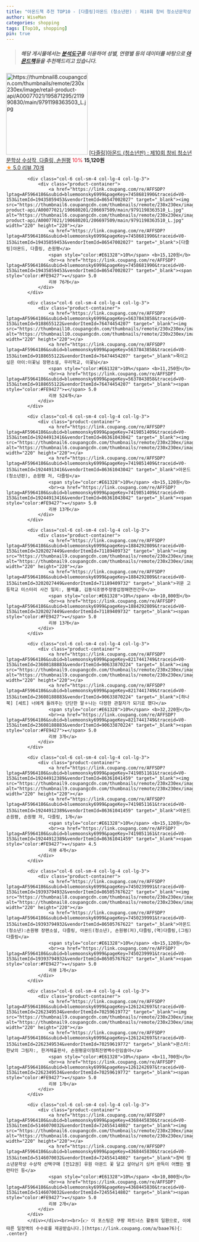 ```yaml
---
title: "아몬드책 추천 TOP10 - [다즐링]아몬드 (청소년판) : 제10회 창비 청소년문학상 수상작, 다즐링, 손원평"
author: WiseMan
categories: shopping
tags: [Top10, shopping]
pin: true
---
```


> ##### 해당 게시물에서는 [**분석도구**](https://itemscout.io/)를 이용하여 **성별**, **연령별** 등의 데이터를 바탕으로 [**아몬드책**](https://link.coupang.com/a/baae76)들을 추천해드리고 있습니다.
<div class="container"><div class="row">
            <div class="col-6 col-sm-4 col-lg-4 col-lg-3">
                <div class="product-container">
                    <a href="https://link.coupang.com/re/AFFSDP?lptag=AF5964186&subid=bluemoonsky6999&pageKey=7488609588&traceid=V0-153&itemId=19577222637&vendorItemId=86684835027" target="_blank"><img src="https://thumbnail8.coupangcdn.com/thumbnails/remote/230x230ex/image/retail-product-api/A00077021/195871295/211990830/main/9791198363503_L.jpg" alt="https://thumbnail8.coupangcdn.com/thumbnails/remote/230x230ex/image/retail-product-api/A00077021/195871295/211990830/main/9791198363503_L.jpg" width="220" height="220"></a>
                    <a href="https://link.coupang.com/re/AFFSDP?lptag=AF5964186&subid=bluemoonsky6999&pageKey=7488609588&traceid=V0-153&itemId=19577222637&vendorItemId=86684835027" target="_blank">[다즐링]아몬드 (청소년판) : 제10회 창비 청소년문학상 수상작, 다즐링, 손원평</a>
                    <span style="color:#E61328">10%</span> <b>15,120원</b>
                    <br><a href="https://link.coupang.com/re/AFFSDP?lptag=AF5964186&subid=bluemoonsky6999&pageKey=7488609588&traceid=V0-153&itemId=19577222637&vendorItemId=86684835027" target="_blank"><span style="color:#FE9427">★</span> 5.0
                    리뷰 70개</a>
                </div>
            </div>
            
            <div class="col-6 col-sm-4 col-lg-4 col-lg-3">
                <div class="product-container">
                    <a href="https://link.coupang.com/re/AFFSDP?lptag=AF5964186&subid=bluemoonsky6999&pageKey=7458681990&traceid=V0-153&itemId=19435859453&vendorItemId=86547002027" target="_blank"><img src="https://thumbnail6.coupangcdn.com/thumbnails/remote/230x230ex/image/retail-product-api/A00077021/190680201/206697509/main/9791198363510_L.jpg" alt="https://thumbnail6.coupangcdn.com/thumbnails/remote/230x230ex/image/retail-product-api/A00077021/190680201/206697509/main/9791198363510_L.jpg" width="220" height="220"></a>
                    <a href="https://link.coupang.com/re/AFFSDP?lptag=AF5964186&subid=bluemoonsky6999&pageKey=7458681990&traceid=V0-153&itemId=19435859453&vendorItemId=86547002027" target="_blank">[다즐링]아몬드, 다즐링, 손원평</a>
                    <span style="color:#E61328">10%</span> <b>15,120원</b>
                    <br><a href="https://link.coupang.com/re/AFFSDP?lptag=AF5964186&subid=bluemoonsky6999&pageKey=7458681990&traceid=V0-153&itemId=19435859453&vendorItemId=86547002027" target="_blank"><span style="color:#FE9427">★</span> 5.0
                    리뷰 76개</a>
                </div>
            </div>
            
            <div class="col-6 col-sm-4 col-lg-4 col-lg-3">
                <div class="product-container">
                    <a href="https://link.coupang.com/re/AFFSDP?lptag=AF5964186&subid=bluemoonsky6999&pageKey=5637843858&traceid=V0-153&itemId=9188655122&vendorItemId=76474454207" target="_blank"><img src="https://thumbnail10.coupangcdn.com/thumbnails/remote/230x230ex/image/rs_quotation_api/47ydfgou/91d06956101c4f10aa1364f8469be83c.jpg" alt="https://thumbnail10.coupangcdn.com/thumbnails/remote/230x230ex/image/rs_quotation_api/47ydfgou/91d06956101c4f10aa1364f8469be83c.jpg" width="220" height="220"></a>
                    <a href="https://link.coupang.com/re/AFFSDP?lptag=AF5964186&subid=bluemoonsky6999&pageKey=5637843858&traceid=V0-153&itemId=9188655122&vendorItemId=76474454207" target="_blank">죽이고 싶은 아이:이꽃님 장편소설, 우리학교, 이꽃님</a>
                    <span style="color:#E61328">10%</span> <b>11,250원</b>
                    <br><a href="https://link.coupang.com/re/AFFSDP?lptag=AF5964186&subid=bluemoonsky6999&pageKey=5637843858&traceid=V0-153&itemId=9188655122&vendorItemId=76474454207" target="_blank"><span style="color:#FE9427">★</span> 5.0
                    리뷰 524개</a>
                </div>
            </div>
            
            <div class="col-6 col-sm-4 col-lg-4 col-lg-3">
                <div class="product-container">
                    <a href="https://link.coupang.com/re/AFFSDP?lptag=AF5964186&subid=bluemoonsky6999&pageKey=7419851409&traceid=V0-153&itemId=19244913416&vendorItemId=86361043042" target="_blank"><img src="https://thumbnail6.coupangcdn.com/thumbnails/remote/230x230ex/image/vendor_inventory/7c0d/ce4cd2cafd97f9d6b535ff34fb132b62db4271d17398aed1e82c0523cfb9.png" alt="https://thumbnail6.coupangcdn.com/thumbnails/remote/230x230ex/image/vendor_inventory/7c0d/ce4cd2cafd97f9d6b535ff34fb132b62db4271d17398aed1e82c0523cfb9.png" width="220" height="220"></a>
                    <a href="https://link.coupang.com/re/AFFSDP?lptag=AF5964186&subid=bluemoonsky6999&pageKey=7419851409&traceid=V0-153&itemId=19244913416&vendorItemId=86361043042" target="_blank">아몬드 (청소년판), 손원평 저, 다즐링</a>
                    <span style="color:#E61328">10%</span> <b>15,120원</b>
                    <br><a href="https://link.coupang.com/re/AFFSDP?lptag=AF5964186&subid=bluemoonsky6999&pageKey=7419851409&traceid=V0-153&itemId=19244913416&vendorItemId=86361043042" target="_blank"><span style="color:#FE9427">★</span> 5.0
                    리뷰 13개</a>
                </div>
            </div>
            
            <div class="col-6 col-sm-4 col-lg-4 col-lg-3">
                <div class="product-container">
                    <a href="https://link.coupang.com/re/AFFSDP?lptag=AF5964186&subid=bluemoonsky6999&pageKey=1884292809&traceid=V0-153&itemId=3202027449&vendorItemId=71189409732" target="_blank"><img src="https://thumbnail9.coupangcdn.com/thumbnails/remote/230x230ex/image/vendor_inventory/5e86/44f313100d0dc321a5cd882e1c8c7067c7335244e326a3c8d6386db4c02b.jpg" alt="https://thumbnail9.coupangcdn.com/thumbnails/remote/230x230ex/image/vendor_inventory/5e86/44f313100d0dc321a5cd882e1c8c7067c7335244e326a3c8d6386db4c02b.jpg" width="220" height="220"></a>
                    <a href="https://link.coupang.com/re/AFFSDP?lptag=AF5964186&subid=bluemoonsky6999&pageKey=1884292809&traceid=V0-153&itemId=3202027449&vendorItemId=71189409732" target="_blank">귀문 고등학교 미스터리 사건 일지:, 블랙홀, 김동식조영주정명섭정해연전건우</a>
                    <span style="color:#E61328">10%</span> <b>10,800원</b>
                    <br><a href="https://link.coupang.com/re/AFFSDP?lptag=AF5964186&subid=bluemoonsky6999&pageKey=1884292809&traceid=V0-153&itemId=3202027449&vendorItemId=71189409732" target="_blank"><span style="color:#FE9427">★</span> 5.0
                    리뷰 13개</a>
                </div>
            </div>
            
            <div class="col-6 col-sm-4 col-lg-4 col-lg-3">
                <div class="product-container">
                    <a href="https://link.coupang.com/re/AFFSDP?lptag=AF5964186&subid=bluemoonsky6999&pageKey=8217441749&traceid=V0-153&itemId=23608188883&vendorItemId=90633870224" target="_blank"><img src="https://thumbnail9.coupangcdn.com/thumbnails/remote/230x230ex/image/vendor_inventory/8c37/f13c06a7ec12b477977f149e6f9096a6997daf1f1777f9e665a46498a6b9.jpg" alt="https://thumbnail9.coupangcdn.com/thumbnails/remote/230x230ex/image/vendor_inventory/8c37/f13c06a7ec12b477977f149e6f9096a6997daf1f1777f9e665a46498a6b9.jpg" width="220" height="220"></a>
                    <a href="https://link.coupang.com/re/AFFSDP?lptag=AF5964186&subid=bluemoonsky6999&pageKey=8217441749&traceid=V0-153&itemId=23608188883&vendorItemId=90633870224" target="_blank">[하나북] [세트] 너에게 들려주는 단단한 말＋나는 다정한 관찰자가 되기로 했다</a>
                    <span style="color:#E61328">10%</span> <b>32,220원</b>
                    <br><a href="https://link.coupang.com/re/AFFSDP?lptag=AF5964186&subid=bluemoonsky6999&pageKey=8217441749&traceid=V0-153&itemId=23608188883&vendorItemId=90633870224" target="_blank"><span style="color:#FE9427">★</span> 5.0
                    리뷰 3개</a>
                </div>
            </div>
            
            <div class="col-6 col-sm-4 col-lg-4 col-lg-3">
                <div class="product-container">
                    <a href="https://link.coupang.com/re/AFFSDP?lptag=AF5964186&subid=bluemoonsky6999&pageKey=7419851161&traceid=V0-153&itemId=19244912389&vendorItemId=86361041459" target="_blank"><img src="https://thumbnail9.coupangcdn.com/thumbnails/remote/230x230ex/image/vendor_inventory/da36/d43d01224ffd12f3003b613958f5b79b571ecdf6bc1eea2a126d9fd304d1.png" alt="https://thumbnail9.coupangcdn.com/thumbnails/remote/230x230ex/image/vendor_inventory/da36/d43d01224ffd12f3003b613958f5b79b571ecdf6bc1eea2a126d9fd304d1.png" width="220" height="220"></a>
                    <a href="https://link.coupang.com/re/AFFSDP?lptag=AF5964186&subid=bluemoonsky6999&pageKey=7419851161&traceid=V0-153&itemId=19244912389&vendorItemId=86361041459" target="_blank">아몬드 손원평, 손원평 저, 다즐링, 1개</a>
                    <span style="color:#E61328">10%</span> <b>15,120원</b>
                    <br><a href="https://link.coupang.com/re/AFFSDP?lptag=AF5964186&subid=bluemoonsky6999&pageKey=7419851161&traceid=V0-153&itemId=19244912389&vendorItemId=86361041459" target="_blank"><span style="color:#FE9427">★</span> 4.5
                    리뷰 4개</a>
                </div>
            </div>
            
            <div class="col-6 col-sm-4 col-lg-4 col-lg-3">
                <div class="product-container">
                    <a href="https://link.coupang.com/re/AFFSDP?lptag=AF5964186&subid=bluemoonsky6999&pageKey=7450239991&traceid=V0-153&itemId=19393794932&vendorItemId=86505767622" target="_blank"><img src="https://thumbnail8.coupangcdn.com/thumbnails/remote/230x230ex/image/vendor_inventory/1b80/0926d00fa3699cacce05052c19b3d45c6851404f1d02353dbabe7374c7c3.jpg" alt="https://thumbnail8.coupangcdn.com/thumbnails/remote/230x230ex/image/vendor_inventory/1b80/0926d00fa3699cacce05052c19b3d45c6851404f1d02353dbabe7374c7c3.jpg" width="220" height="220"></a>
                    <a href="https://link.coupang.com/re/AFFSDP?lptag=AF5964186&subid=bluemoonsky6999&pageKey=7450239991&traceid=V0-153&itemId=19393794932&vendorItemId=86505767622" target="_blank">아몬드(청소년):손원평 장편소설, 다즐링, 아몬드(청소년), 손원평(저),다즐링,(역)다즐링,(그림)다즐링</a>
                    <span style="color:#E61328">10%</span> <b>15,120원</b>
                    <br><a href="https://link.coupang.com/re/AFFSDP?lptag=AF5964186&subid=bluemoonsky6999&pageKey=7450239991&traceid=V0-153&itemId=19393794932&vendorItemId=86505767622" target="_blank"><span style="color:#FE9427">★</span> 5.0
                    리뷰 1개</a>
                </div>
            </div>
            
            <div class="col-6 col-sm-4 col-lg-4 col-lg-3">
                <div class="product-container">
                    <a href="https://link.coupang.com/re/AFFSDP?lptag=AF5964186&subid=bluemoonsky6999&pageKey=1261242697&traceid=V0-153&itemId=2262349534&vendorItemId=70259619772" target="_blank"><img src="https://thumbnail9.coupangcdn.com/thumbnails/remote/230x230ex/image/vendor_inventory/9bee/52778b7af53f611fb64276c1c9f14bec3788d5e6bf6bc57f4a36f08cb378.jpg" alt="https://thumbnail9.coupangcdn.com/thumbnails/remote/230x230ex/image/vendor_inventory/9bee/52778b7af53f611fb64276c1c9f14bec3788d5e6bf6bc57f4a36f08cb378.jpg" width="220" height="220"></a>
                    <a href="https://link.coupang.com/re/AFFSDP?lptag=AF5964186&subid=bluemoonsky6999&pageKey=1261242697&traceid=V0-153&itemId=2262349534&vendorItemId=70259619772" target="_blank">몬스터: 한낮의 그림자:, 한겨레출판사, 손원평윤이형최진영백수린임솔아</a>
                    <span style="color:#E61328">10%</span> <b>11,700원</b>
                    <br><a href="https://link.coupang.com/re/AFFSDP?lptag=AF5964186&subid=bluemoonsky6999&pageKey=1261242697&traceid=V0-153&itemId=2262349534&vendorItemId=70259619772" target="_blank"><span style="color:#FE9427">★</span> 5.0
                    리뷰 1개</a>
                </div>
            </div>
            
            <div class="col-6 col-sm-4 col-lg-4 col-lg-3">
                <div class="product-container">
                    <a href="https://link.coupang.com/re/AFFSDP?lptag=AF5964186&subid=bluemoonsky6999&pageKey=4368445830&traceid=V0-153&itemId=5146070032&vendorItemId=72455414802" target="_blank"><img src="https://thumbnail6.coupangcdn.com/thumbnails/remote/230x230ex/image/vendor_inventory/e848/262951108e20082c6eaa7cdbb90af28d434baa63f12d1de6bca1eba1dddc.jpg" alt="https://thumbnail6.coupangcdn.com/thumbnails/remote/230x230ex/image/vendor_inventory/e848/262951108e20082c6eaa7cdbb90af28d434baa63f12d1de6bca1eba1dddc.jpg" width="220" height="220"></a>
                    <a href="https://link.coupang.com/re/AFFSDP?lptag=AF5964186&subid=bluemoonsky6999&pageKey=4368445830&traceid=V0-153&itemId=5146070032&vendorItemId=72455414802" target="_blank">창비 청소년문학상 수상작 선택구매 [전12권] 유원 아몬드 꽃 달고 살아남기 싱커 완득이 어쨌든 밸런타인 등</a>
                    <span style="color:#E61328">10%</span> <b>10,800원</b>
                    <br><a href="https://link.coupang.com/re/AFFSDP?lptag=AF5964186&subid=bluemoonsky6999&pageKey=4368445830&traceid=V0-153&itemId=5146070032&vendorItemId=72455414802" target="_blank"><span style="color:#FE9427">★</span> 5.0
                    리뷰 2개</a>
                </div>
            </div>
            </div></div><br><br>[👉 이 포스팅은 쿠팡 파트너스 활동의 일환으로, 이에 따른 일정액의 수수료를 제공받습니다.](https://link.coupang.com/a/baae76){: .center}